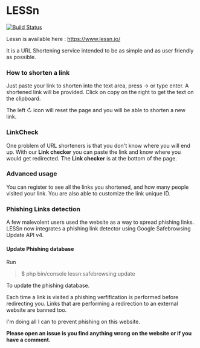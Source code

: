 # LESSn

[![Build Status](https://travis-ci.org/MaxandreOgeret/lessn.svg?branch=master)](https://travis-ci.org/MaxandreOgeret/lessn)

Lessn is available here : https://www.lessn.io/

It is a URL Shortening service intended to be as simple and as user friendly as possible.

### How to shorten a link

Just paste your link to shorten into the text area, press → or type enter.
A shortened link will be provided. Click on copy on the right to get the text on the clipboard.

The left ↻ icon will reset the page and you will be able to shorten a new link.

### LinkCheck
One problem of URL shorteners is that you don't know where you will end up. With our __Link checker__ you can paste the 
link and know where you would get redirected. The __Link checker__ is at the bottom of the page.

### Advanced usage

You can register to see all the links you shortened, and how many people visited your link.
You are also able to customize the link unique ID.

### Phishing Links detection

A few malevolent users used the website as a way to spread phishing links.
LESSn now integrates a phishing link detector using Google Safebrowsing Update API v4.

#### Update Phishing database
Run 

> $ php bin/console lessn:safebrowsing:update

To update the phishing database.

Each time a link is visited a phishing verfification is performed before redirecting you.
Links that are performing a redirection to an external website are banned too.

I'm doing all I can to prevent phishing on this website.


__Please open an issue is you find anything wrong on the website or if you have a comment.__